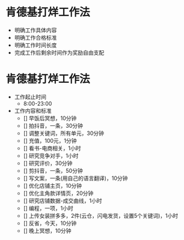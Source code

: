 # 肯德基打烊工作法

 - 明确工作具体内容
 - 明确工作合格标准
 - 明确工作时间长度
 - 完成工作后剩余时间作为奖励自由支配

# 肯德基打烊工作法

- 工作起止时间
  - 8:00-23:00
- 工作内容和标准
  - [] 早饭后冥想，10分钟
  - [] 拍抖音，一条，30分钟
  - [] 调整关键词，所有单元，30分钟
  - [] 充值，100元，1分钟
  - [] 看书-电商相关，1小时
  - [] 研究竞争对手，1小时
  - [] 研究评价，30分钟
  - [] 剪抖音，一条，50分钟
  - [] 写文案，一条(用自己的语言翻译)，10分钟
  - [] 优化店铺主页，10分钟
  - [] 优化主角款详情页，20分钟
  - [] 研究店铺数据-成交曲线，1小时
  - [] 编程，一项，1小时
  - [] 上传女装拼多多，2件(云仓，闪电发货，设置5个关键词)，1小时
  - [] 反省，今天，10分钟
  - [] 晚上冥想，10分钟

